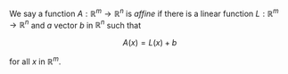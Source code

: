 We say a function $A:\mathbb{R}^{m}→\mathbb{R}^{n}$ is _affine_ if there is a linear function $L:\mathbb{R}^{m}→\mathbb{R}^{n}$ and $a$ vector $b$ in $\mathbb{R}^{n}$ such that

$$A(x)=L(x)+b$$

for all $x$ in $\mathbb{R}^{m}$.